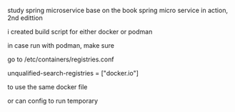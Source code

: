 study spring microservice base on the book spring micro service in action, 2nd edittion

i created build script for either docker or podman

in case run with podman, make sure 

go to
/etc/containers/registries.conf

unqualified-search-registries = ["docker.io"]

to use the same docker file


or can config to run temporary
